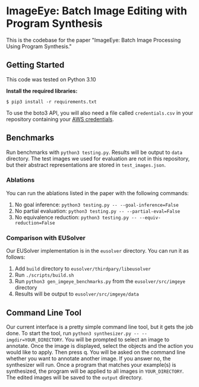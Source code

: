 # ImageEye: Batch Image Editing with Program Synthesis

This is the codebase for the paper "ImageEye: Batch Image Processing Using Program Synthesis."

## Getting Started

This code was tested on Python 3.10

<b>Install the required libraries:</b>
```
$ pip3 install -r requirements.txt
```
To use the boto3 API, you will also need a file called `credentials.csv` in your repository containing your [AWS credentials](https://docs.aws.amazon.com/cli/latest/userguide/cli-configure-files.html).

## Benchmarks

Run benchmarks with `python3 testing.py`. Results will be output to `data` directory. The test images we used for evaluation are not in this repository, but their abstract representations are stored in `test_images.json`.

### Ablations

You can run the ablations listed in the paper with the following commands:

1. No goal inference: `python3 testing.py -- --goal-inference=False`
2. No partial evaluation: `python3 testing.py -- --partial-eval=False`
3. No equivalence reduction: `python3 testing.py -- --equiv-reduction=False`

### Comparison with EUSolver

Our EUSolver implementation is in the `eusolver` directory. You can run it as follows:
1. Add `build` directory to `eusolver/thirdpary/libeusolver` 
2. Run `./scripts/build.sh` 
3. Run `python3 gen_imgeye_benchmarks.py` from the `eusolver/src/imgeye` directory
4. Results will be output to `eusolver/src/imgeye/data`

## Command Line Tool

Our current interface is a pretty simple command line tool, but it gets the job done. To start the tool, run `python3 synthesizer.py -- --imgdir=YOUR_DIRECTORY`. You will be prompted to select an image to annotate. Once the image is displayed, select the objects and the action you would like to apply. Then press q. You will be asked on the command line whether you want to annotate another image. If you answer no, the synthesizer will run. Once a program that matches your example(s) is synthesized, the program will be applied to all images in `YOUR_DIRECTORY`. The edited images will be saved to the `output` directory.
 
